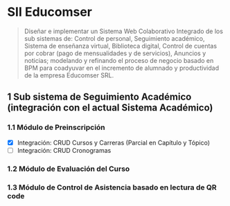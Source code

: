 # SII Educomser

> Diseñar e implementar un Sistema Web Colaborativo Integrado de los sub sistemas de: Control de personal, Seguimiento académico, Sistema de enseñanza virtual, Biblioteca digital, Control de cuentas por cobrar (pago de mensualidades y de servicios), Anuncios y noticias; modelando y refinando el proceso de negocio basado en BPM para coadyuvar en el incremento de alumnado y productividad de la empresa Educomser SRL. 

## 1 Sub sistema de Seguimiento Académico (integración con el actual Sistema Académico)

### 1.1 Módulo de Preinscripción

- [x] Integración: CRUD Cursos y Carreras (Parcial en Capítulo y Tópico)
- [ ] Integración: CRUD Cronogramas

### 1.2 Módulo de Evaluación del Curso

### 1.3 Módulo de Control de Asistencia basado en lectura de QR code